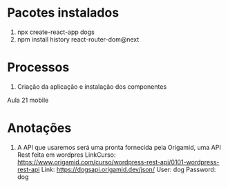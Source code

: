 # Pacotes instalados

1. npx create-react-app dogs
2. npm install history react-router-dom@next

# Processos

1. Criação da aplicação e instalação dos componentes

Aula 21 mobile

# Anotações

1.  A API que usaremos será uma pronta fornecida pela Origamid, uma API Rest feita em wordpres
    LinkCurso: https://www.origamid.com/curso/wordpress-rest-api/0101-wordpress-rest-api
    Link: https://dogsapi.origamid.dev/json/
    User: dog
    Password: dog
